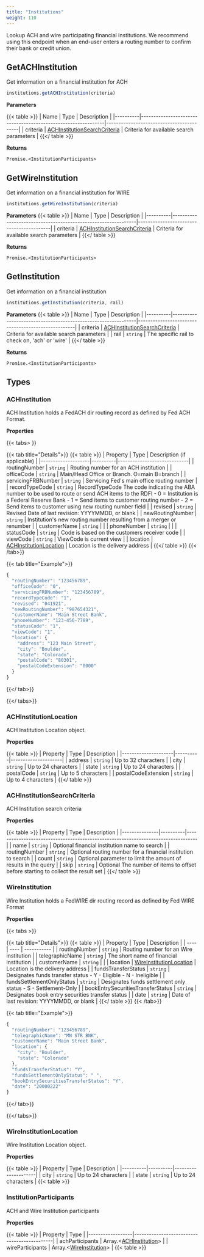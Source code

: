 ```yaml
---
title: "Institutions"
weight: 110
---
```

Lookup ACH and wire participating financial institutions. We recommend using this endpoint when an end-user enters a routing number to confirm their bank or credit union.

## GetACHInstitution

Get information on a financial institution for ACH

```javascript
institutions.getACHInstitution(criteria)
```

**Parameters**

{{< table >}}
| Name     | Type                                                          | Description                              |
|----------|---------------------------------------------------------------|------------------------------------------|
| criteria | [ACHInstitutionSearchCriteria](#achinstitutionsearchcriteria) | Criteria for available search parameters |
{{</ table >}}

**Returns**

`Promise.<InstitutionParticipants>`

## GetWireInstitution

Get information on a financial institution for WIRE

```javascript
institutions.getWireInstitution(criteria)
```

**Parameters**
{{< table >}}
| Name     | Type                                                          | Description                              |
|----------|---------------------------------------------------------------|------------------------------------------|
| criteria | [ACHInstitutionSearchCriteria](#achinstitutionsearchcriteria) | Criteria for available search parameters |
{{</ table >}}

**Returns**

`Promise.<InstitutionParticipants>`

## GetInstitution

Get information on a financial institution

```javascript
institutions.getInstitution(criteria, rail)
```

**Parameters**
{{< table >}}
| Name     | Type                                                          | Description                                        |
|----------|---------------------------------------------------------------|----------------------------------------------------|
| criteria | [ACHInstitutionSearchCriteria](#achinstitutionsearchcriteria) | Criteria for available search parameters           |
| rail     | `string`                                                      | The specific rail to check on, 'ach' or 'wire'     |
{{</ table >}}

**Returns**

`Promise.<InstitutionParticipants>`

## Types
### ACHInstitution

ACH Institution holds a FedACH dir routing record as defined by Fed ACH Format.

**Properties**

{{< tabs> }}

{{< tab title="Details">}}
{{< table >}}
| Property           | Type     | Description (if applicable) |
|--------------------|----------|-----------------------------|
| routingNumber      | `string` | Routing number for an ACH institution |
| officeCode         | `string` | Main/Head Office or Branch. O=main B=branch |
| servicingFRBNumber | `string` | Servicing Fed's main office routing number |
| recordTypeCode     | `string` | RecordTypeCode The code indicating the ABA number to be used to route or send ACH items to the RDFI - 0 = Institution is a Federal Reserve Bank - 1 = Send items to customer routing number - 2 = Send items to customer using new routing number field |
| revised            | `string` | Revised Date of last revision: YYYYMMDD, or blank |
| newRoutingNumber   | `string` | Institution's new routing number resulting from a merger or renumber |
| customerName       | `string` |  |
| phoneNumber        | `string` |  |
| statusCode         | `string` | Code is based on the customers receiver code |
| viewCode           | `string` | ViewCode is current view |
| location           | [ACHInstitutionLocation](#achinstitutionlocation) | Location is the delivery address |
{{</ table >}}
{{< /tab>}}

{{< tab title="Example">}}
```javascript
{
  "routingNumber": "123456789",
  "officeCode": "0",
  "servicingFRBNumber": "123456789",
  "recordTypeCode": "1",
  "revised": "041921",
  "newRoutingNumber": "987654321",
  "customerName": "Main Street Bank",
  "phoneNumber": "123-456-7789",
  "statusCode": "1",
  "viewCode": "1",
  "location": {
    "address": "123 Main Street",
    "city": "Boulder",
    "state": "Colorado",
    "postalCode": "80301",
    "postalCodeExtension": "0000"
  }
}
```
{{</ tab>}}

{{</ tabs>}}

### ACHInstitutionLocation

ACH Institution Location object.

**Properties**

{{< table >}}
| Property            | Type     | Description         |
|---------------------|----------|---------------------|
| address             | `string` | Up to 32 characters |
| city                | `string` | Up to 24 characters |
| state               | `string` | Up to 24 characters |
| postalCode          | `string` | Up to 5 characters  |
| postalCodeExtension | `string` | Up to 4 characters  |
{{</ table >}}

### ACHInstitutionSearchCriteria

ACH Institution search criteria

**Properties**

{{< table >}}
| Property      | Type     | Description                                                                      |
|---------------|----------|----------------------------------------------------------------------------------|
| name          | `string` | Optional financial institution name to search                                    |
| routingNumber | `string` | Optional routing number for a financial institution to search                    |
| count         | `string` | Optional parameter to limit the amount of results in the query                   |
| skip          | `string` | Optional The number of items to offset before starting to collect the result set |
{{</ table >}}

### WireInstitution

Wire Institution holds a FedWIRE dir routing record as defined by Fed WIRE Format

**Properties**

{{< tabs >}}

{{< tab title="Details">}}
{{< table >}}
| Property | Type | Description |
| ---- | ---- | ----------- |
| routingNumber |  `string` | Routing number for an Wire institution |
| telegraphicName |  `string` | The short name of financial institution |
| customerName |  `string` |  |
| location |  [WireInstitutionLocation](#wireinstitutionlocation) | Location is the delivery address |
| fundsTransferStatus |  `string` | Designates funds transfer status  - Y - Eligible  - N - Ineligible |
| fundsSettlementOnlyStatus |  `string` | Designates funds settlement only status  - S - Settlement-Only |
| bookEntrySecuritiesTransferStatus |  `string` | Designates book entry securities transfer status |
| date |  `string` | Date of last revision: YYYYMMDD, or blank |
{{</ table >}}
{{< /tab>}}

{{< tab title="Example">}}
```javascript
{
  "routingNumber": "123456789",
  "telegraphicName": "MN STR BNK",
  "customerName": "Main Street Bank",
  "location": {
    "city": "Boulder",
    "state": "Colorado"
  },
  "fundsTransferStatus": "Y",
  "fundsSettlementOnlyStatus": " ",
  "bookEntrySecuritiesTransferStatus": "Y",
  "date": "20000222"
}
```
{{</ tab>}}

{{</ tabs>}}

### WireInstitutionLocation

Wire Institution Location object.

**Properties**

{{< table >}}
| Property | Type     | Description         |
|----------|----------|---------------------|
| city     | `string` | Up to 24 characters |
| state    | `string` | Up to 24 characters |
{{< table >}}

### InstitutionParticipants

ACH and Wire Institution participants

**Properties**

{{< table >}}
| Property         | Type                                        |
|------------------|---------------------------------------------|
| achParticipants  | Array.<[ACHInstitution](#achinstitution)>   |
| wireParticipants | Array.<[WireInstitution](#wireinstitution)> |
{{< table >}}
